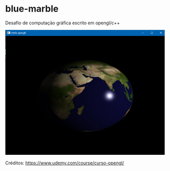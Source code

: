 # blue-marble
Desafio de computação gráfica escrito em opengl/c++

![image](https://github.com/djmjm/blue-marble/blob/main/BlueMarble/screen.png)


Créditos: https://www.udemy.com/course/curso-opengl/
